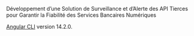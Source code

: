 Développement d’une Solution de Surveillance et d’Alerte des API Tierces
 pour Garantir la Fiabilité des Services Bancaires Numériques

[Angular CLI](https://github.com/angular/angular-cli) version 14.2.0.




 
 
